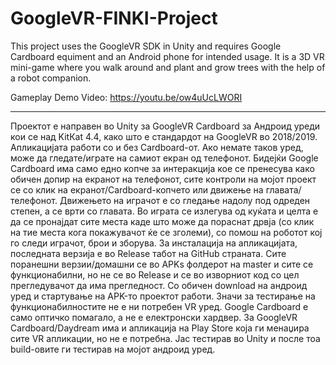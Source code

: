 # GoogleVR-FINKI-Project
This project uses the GoogleVR SDK in Unity and requires Google Cardboard equiment and an Android phone for intended usage. It is a 3D VR mini-game where you walk around and plant and grow trees with the help of a robot companion.

Gameplay Demo Video: https://youtu.be/ow4uUcLWORI
__________________________________________________________________________________________________________________________________________

Проектот е направен во Unity за GoogleVR Cardboard за Андроид уреди кои се над KitКat 4.4, како што е стандардот на GoogleVR во 2018/2019. Апликацијата работи со и без Cardboard-от. Ако немате таков уред, може да гледате/играте на самиот екран од телефонот. Бидејќи Google Cardboard има само едно копче за интеракција кое се пренесува како обичен допир на екранот на телефонот, сите контроли на мојот проект се со клик на екранот/Cardboard-копчето или движење на главата/телефонот. Движењето на играчот е со гледање надолу под одреден степен, а се врти со главата. Во играта се излегува од куќата и целта е да се пронајдат сите места каде што може да пораснат дрвја (со клик на тие места кога покажувачот ќе се зголеми), со помош на роботот кој го следи играчот, брои и зборува.
За инсталација на апликацијата, последната верзија е во Release табот на GitHub страната. Сите поранешни верзии/домашни се во APKs фолдерот на master и сите се функционабилни, но не се во Release и се во изворниот код со цел прегледувачот да има прегледност. Со обичен download на андроид уред и стартување на APK-то проектот работи. Значи за тестирање на функционабилностите не е ни потребен VR уред. Google Cardboard е само оптичко помагало, а не е електронски хардвер. За GoogleVR Cardboard/Daydream има и апликација на Play Store која ги менаџира сите VR апликации, но не е потребна. Јас тестирав во Unity и после тоа build-овите ги тестирав на мојот андроид уред.
